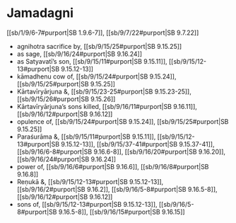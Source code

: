 # Jamadagni

[[sb/1/9/6-7#purport|SB 1.9.6-7]], [[sb/9/7/22#purport|SB 9.7.22]]

* agnihotra sacrifice by, [[sb/9/15/25#purport|SB 9.15.25]]
* as sage, [[sb/9/16/24#purport|SB 9.16.24]]
* as Satyavatī’s son, [[sb/9/15/11#purport|SB 9.15.11]], [[sb/9/15/12-13#purport|SB 9.15.12-13]]
* kāmadhenu cow of, [[sb/9/15/24#purport|SB 9.15.24]], [[sb/9/15/25#purport|SB 9.15.25]]
* Kārtavīryārjuna &, [[sb/9/15/23-25#purport|SB 9.15.23-25]], [[sb/9/15/26#purport|SB 9.15.26]]
* Kārtavīryārjuna’s sons killed, [[sb/9/16/11#purport|SB 9.16.11]], [[sb/9/16/12#purport|SB 9.16.12]]
* opulence of, [[sb/9/15/24#purport|SB 9.15.24]], [[sb/9/15/25#purport|SB 9.15.25]]
* Paraśurāma &, [[sb/9/15/11#purport|SB 9.15.11]], [[sb/9/15/12-13#purport|SB 9.15.12-13]], [[sb/9/15/37-41#purport|SB 9.15.37-41]], [[sb/9/16/6-8#purport|SB 9.16.6-8]], [[sb/9/16/20#purport|SB 9.16.20]], [[sb/9/16/24#purport|SB 9.16.24]]
* power of, [[sb/9/16/6#purport|SB 9.16.6]], [[sb/9/16/8#purport|SB 9.16.8]]
* Reṇukā &, [[sb/9/15/12-13#purport|SB 9.15.12-13]], [[sb/9/16/2#purport|SB 9.16.2]], [[sb/9/16/5-8#purport|SB 9.16.5-8]], [[sb/9/16/12#purport|SB 9.16.12]]
* sons of, [[sb/9/15/12-13#purport|SB 9.15.12-13]], [[sb/9/16/5-8#purport|SB 9.16.5-8]], [[sb/9/16/15#purport|SB 9.16.15]]
